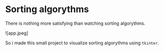 # Sorting algorythms

There is nothing more satisfying than watching sorting algorythms.

![app.jpeg]

So i made this small project to visualize sorting algorythms using ``tkinter``.
